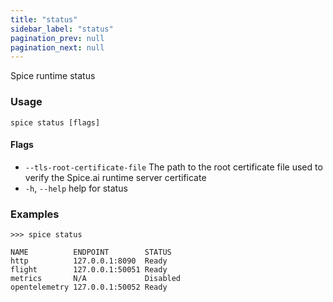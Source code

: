 ```yaml
---
title: "status"
sidebar_label: "status"
pagination_prev: null
pagination_next: null
---
```

Spice runtime status

### Usage

```shell
spice status [flags]
```

#### Flags

- `--tls-root-certificate-file`   The path to the root certificate file used to verify the Spice.ai runtime server certificate
- `-h`, `--help`   help for status

### Examples

```shell 
>>> spice status

NAME          ENDPOINT        STATUS
http          127.0.0.1:8090  Ready
flight        127.0.0.1:50051 Ready
metrics       N/A             Disabled
opentelemetry 127.0.0.1:50052 Ready
```
